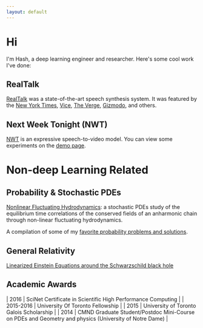 ```yaml
---
layout: default
---
```


# Hi
I'm Hash, a deep learning engineer and researcher. Here's some cool work I've done:

## RealTalk
[RealTalk](https://www.youtube.com/watch?v=DWK_iYBl8cA) was a state-of-the-art speech synthesis system. It was featured by the [New York Times](https://www.nytimes.com/2019/11/22/the-weekly/deepfake-joe-rogan.html), [Vice](https://www.vice.com/en_ca/article/597yba/ai-generated-fake-joe-rogan-voice-dessa), [The Verge](https://www.theverge.com/2019/5/17/18629024/joe-rogan-ai-fake-voice-clone-deepfake-dessa), [Gizmodo](https://gizmodo.com/this-ai-generated-joe-rogan-voice-sounds-eerily-like-th-1834842151), and others.

## Next Week Tonight (NWT)
[NWT](https://youtu.be/HctArhfIGs4) is an expressive speech-to-video model. You can view some experiments on the [demo page](https://next-week-tonight.github.io/NWT/).

# Non-deep Learning Related
## Probability & Stochastic PDEs
<a href="static/NLFH.pdf" target="_blank">Nonlinear Fluctuating Hydrodynamics</a>: a stochastic PDEs study of the equilibrium time correlations of the conserved fields of an anharmonic chain through non-linear fluctuating hydrodynamics.

A compilation of some of my <a href="static/probability_problems.pdf" target="_blank">favorite probability problems and solutions</a>.

## General Relativity
<a href="static/GR.pdf" target="_blank">Linearized Einstein Equations around the Schwarzschild black hole</a>

## Academic Awards

| 2016      | SciNet Certificate in Scientific High Performance Computing |
| 2015-2016      | University Of Toronto Fellowship       |
| 2015   | University of Toronto Galois Scholarship        |
| 2014   | CMND Graduate Student/Postdoc Mini-Course on PDEs and Geometry and physics (University of Notre Dame)        |
